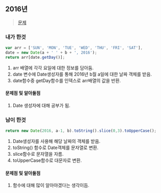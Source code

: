 ## 2016년
> [문제](https://programmers.co.kr/learn/challenge_codes/178)
### 내가 한것
```javascript
var arr = ['SUN', 'MON', 'TUE', 'WED', 'THU', 'FRI', 'SAT'],
date = new Date(a + ' ' + b + ', 2016');
return arr[date.getDay()];
```
1. arr 배열에 각각 요일에 대한 정보를 담아둠.
2. date 변수에 Date생성자를 통해 2016년 b월 a일에 대한 날짜 객체를 받음.
3. date함수중 getDay함수를 인덱스로 arr배열의 값을 반환. 
#### 문제점 및 알아둘점
1. Date 생성자에 대해 공부가 됨.
### 남이 한것
```javascript
return new Date(2016, a-1, b).toString().slice(0,3).toUpperCase();
```
1. Date생성자를 사용해 해당 날짜의 객체를 받음.
2. toString() 함수로 Date객체를 문자열로 변환.
3. slice함수로 문자열을 자름.
4. toUpperCase함수로 대문자로 변환.
#### 문제점 및 알아둘점
1. 함수에 대해 많이 알아야겠다는 생각이듬.